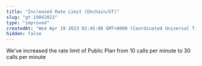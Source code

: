 ```yaml
---
title: "Increased Rate Limit (Onchain/GT)"
slug: "gt-19042023"
type: "improved"
createdAt: "Wed Apr 19 2023 02:45:00 GMT+0000 (Coordinated Universal Time)"
hidden: false
---
```

We've increased the rate limit of Public Plan from 10 calls per minute to 30 calls per minute